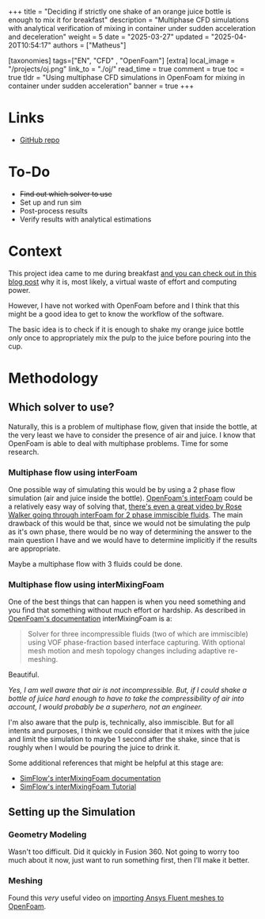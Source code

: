 +++
title = "Deciding if strictly one shake of an orange juice bottle is enough to mix it for breakfast"
description = "Multiphase CFD simulations with analytical verification of mixing in container under sudden acceleration and deceleration"
weight = 5
date = "2025-03-27"
updated = "2025-04-20T10:54:17"
authors = ["Matheus"]


[taxonomies]
tags=["EN", "CFD" , "OpenFoam"]
[extra]
local_image = "/projects/oj.png"
link_to = "./oj/"
read_time = true
comment = true
toc = true
tldr = "Using multiphase CFD simulations in OpenFoam for mixing in container under sudden acceleration"
banner = true
+++

# Links
- [GitHub repo](https://github.com/ChurroGelato/oj)

# To-Do
- ~~Find out which solver to use~~
- Set up and run sim
- Post-process results
- Verify results with analytical estimations

# Context
This project idea came to me during breakfast [and you can check out in this blog post](/posts/oj-problem) why it is, most likely, a virtual waste of effort and computing power.

However, I have not worked with OpenFoam before and I think that this might be a good idea to get to know the workflow of the software.

The basic idea is to check if it is enough to shake my orange juice bottle *only* once to appropriately mix the pulp to the juice before pouring into the cup.

# Methodology
## Which solver to use?
Naturally, this is a problem of multiphase flow, given that inside the bottle, at the very least we have to consider the presence of air and juice.
I know that OpenFoam is able to deal with multiphase problems. Time for some research.
### Multiphase flow using interFoam
One possible way of simulating this would be by using a 2 phase flow simulation (air and juice inside the bottle). [OpenFoam's interFoam](https://www.openfoam.com/documentation/guides/latest/doc/guide-applications-solvers-multiphase-interFoam.html) could be a relatively easy way of solving that, [there's even a great video by Rose Walker going through interFoam for 2 phase immiscible fluids](https://www.youtube.com/watch?v=wK_0s7DnMRs). The main drawback of this would be that, since we would not be simulating the pulp as it's own phase, there would be no way of determining the answer to the main question I have and we would have to determine implicitly if the results are appropriate.

Maybe a multiphase flow with 3 fluids could be done.

### Multiphase flow using interMixingFoam
One of the best things that can happen is when you need something and you find that something without much effort or hardship. As described in [OpenFoam's documentation](https://www.openfoam.com/documentation/guides/v2012/man/interMixingFoam.html) interMixingFoam is a:

>Solver for three incompressible fluids (two of which are immiscible) using VOF phase-fraction based interface capturing. With optional mesh motion and mesh topology changes including adaptive re-meshing.

Beautiful.

_Yes, I am well aware that air is not incompressible. But, if I could shake a bottle of juice hard enough to have to take the compressibility of air into account, I would probably be a superhero, not an engineer._ 

I'm also aware that the pulp is, technically, also immiscible. But for all intents and purposes, I think we could consider that it mixes with the juice and limit the simulation to maybe 1 second after the shake, since that is roughly when I would be pouring the juice to drink it.

Some additional references that might be helpful at this stage are:
- [SimFlow's interMixingFoam documentation](https://help.sim-flow.com/solvers/inter-mixing-foam)
- [SimFlow's interMixingFoam Tutorial](https://help.sim-flow.com/tutorials/mixing-tank)

## Setting up the Simulation
### Geometry Modeling
Wasn't too difficult. Did it quickly in Fusion 360. Not going to worry too much about it now, just want to run something first, then I’ll make it better.

### Meshing
Found this *very* useful video on [importing Ansys Fluent meshes to OpenFoam](https://www.youtube.com/watch?v=dUme0MUoqbk).